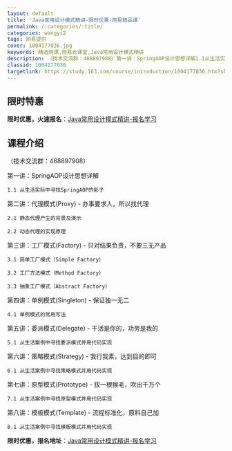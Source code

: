 ```yaml
---
layout: default
title: 'Java常用设计模式精讲-限时优惠-网易精品课'
permalink: /:categories/:title/
categories: wangyi2
tags: 网易提供
cover: 1004177036.jpg
keywords: 精选网课,网易云课堂,Java常用设计模式精讲
description: （技术交流群：468897908）第一讲：SpringAOP设计思想详解1.1从生活实际中寻找SpringAOP的影子第
classid: 1004177036
targetlink: https://study.163.com/course/introduction/1004177036.htm?share=1&shareId=1025206652&utm_campaign=share&utm_medium=iphoneShare&utm_source=&utm_u=1025206652
---
```


## 限时特惠

**限时优惠，火速报名**：[Java常用设计模式精讲-报名学习](https://study.163.com/course/introduction/1004177036.htm?share=1&shareId=1025206652&utm_campaign=share&utm_medium=iphoneShare&utm_source=&utm_u=1025206652)

## 课程介绍

（技术交流群：468897908）

第一讲：SpringAOP设计思想详解

	1.1 从生活实际中寻找SpringAOP的影子

第二讲：代理模式(Proxy) - 办事要求人，所以找代理

	2.1 静态代理产生的背景及演示

	2.2 动态代理的实现原理

第三讲：工厂模式(Factory) - 只对结果负责，不要三无产品

	3.1 简单工厂模式（Simple Factory）

	3.2 工厂方法模式（Method Factory）

	3.3 抽象工厂模式（Abstract Factory）

第四讲：单例模式(Singleton) - 保证独一无二

	4.1 单例模式的常用写法

第五讲：委派模式(Delegate) - 干活是你的，功劳是我的

	5.1 从生活案例中寻找委派模式并用代码实现

第六讲：策略模式(Strategy) - 我行我素，达到目的即可

	6.1 从生活案例中寻找策略模式并用代码实现

第七讲：原型模式(Prototype) - 拔一根猴毛，吹出千万个

	7.1 从生活案例中寻找原型模式并用代码实现

第八讲：模板模式(Template) - 流程标准化，原料自己加

	8.1 从生活案例中寻找模板模式并用代码实现

**限时优惠，报名地址**：[Java常用设计模式精讲-报名学习](https://study.163.com/course/introduction/1004177036.htm?share=1&shareId=1025206652&utm_campaign=share&utm_medium=iphoneShare&utm_source=&utm_u=1025206652)

